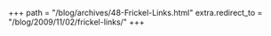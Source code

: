 +++
path = "/blog/archives/48-Frickel-Links.html"
extra.redirect_to = "/blog/2009/11/02/frickel-links/"
+++
